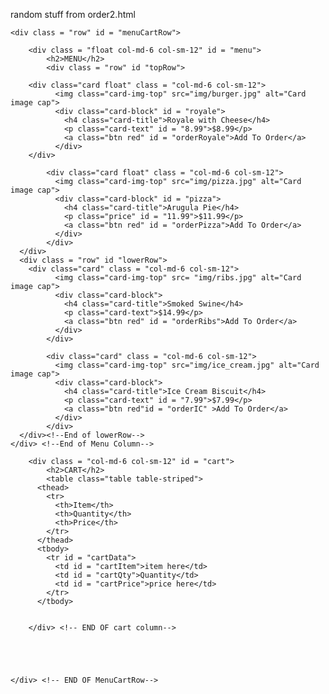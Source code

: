 random stuff from order2.html 

<div class = "container-fluid">

	<div class = "row" id = "menuCartRow">

		<div class = "float col-md-6 col-sm-12" id = "menu">
			<h2>MENU</h2>
			<div class = "row" id "topRow">

        <div class="card float" class = "col-md-6 col-sm-12">
              <img class="card-img-top" src="img/burger.jpg" alt="Card image cap">
              <div class="card-block" id = "royale">
                <h4 class="card-title">Royale with Cheese</h4>
                <p class="card-text" id = "8.99">$8.99</p>
                <a class="btn red" id = "orderRoyale">Add To Order</a>
              </div>
        </div>

            <div class="card float" class = "col-md-6 col-sm-12">
              <img class="card-img-top" src="img/pizza.jpg" alt="Card image cap">
              <div class="card-block" id = "pizza">
                <h4 class="card-title">Arugula Pie</h4>
                <p class="price" id = "11.99">$11.99</p>
                <a class="btn red" id = "orderPizza">Add To Order</a>
              </div>
            </div>
      </div>
      <div class = "row" id "lowerRow">
        <div class="card" class = "col-md-6 col-sm-12">
              <img class="card-img-top" src= "img/ribs.jpg" alt="Card image cap">
              <div class="card-block">
                <h4 class="card-title">Smoked Swine</h4>
                <p class="card-text">$14.99</p>
                <a class="btn red" id = "orderRibs">Add To Order</a>
              </div>
            </div>

            <div class="card" class = "col-md-6 col-sm-12">
              <img class="card-img-top" src="img/ice_cream.jpg" alt="Card image cap">
              <div class="card-block">
                <h4 class="card-title">Ice Cream Biscuit</h4>
                <p class="card-text" id = "7.99">$7.99</p>
                <a class="btn red"id = "orderIC" >Add To Order</a>
              </div>
            </div>
      </div><!--End of lowerRow-->
    </div> <!--End of Menu Column-->
		
<!-- BEGIN CART  -->
		<div class = "col-md-6 col-sm-12" id = "cart">
			<h2>CART</h2>
			<table class="table table-striped">
          <thead>
            <tr>
              <th>Item</th>
              <th>Quantity</th>
              <th>Price</th>
            </tr>
          </thead>
          <tbody>
            <tr id = "cartData">
              <td id = "cartItem">item here</td>
              <td id = "cartQty">Quantity</td>
              <td id = "cartPrice">price here</td>
            </tr>
          </tbody>

			
		</div> <!-- END OF cart column-->





	</div> <!-- END OF MenuCartRow-->